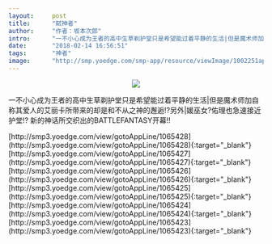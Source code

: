 ```yaml
---
layout:     post
title:      "弑神者"
author:     "作者：坂本次郎"
intro:      "一不小心成为王者的高中生草剃护堂只是希望能过着平静的生活|但是魔术师加自称其爱人的艾丽卡所带来的却是和不从之神的邂逅!?另外|媛巫女?佑理也急速接近护堂!? 新的神话所交织出的BATTLEFANTASY开幕!!"
date:       "2018-02-14 16:56:51"
tags:       "神者"
image:      "http://smp.yoedge.com/smp-app/resource/viewImage/1002251appline.png"
---
```

<div style="text-align: center">
<p><img src="http://smp.yoedge.com/smp-app/resource/viewImage/1002251appline.png"/></p>
</div>
<p class="post-meta">
<span>一不小心成为王者的高中生草剃护堂只是希望能过着平静的生活|但是魔术师加自称其爱人的艾丽卡所带来的却是和不从之神的邂逅!?另外|媛巫女?佑理也急速接近护堂!? 新的神话所交织出的BATTLEFANTASY开幕!!</span>
</p>
[http://smp3.yoedge.com/view/gotoAppLine/1065428](http://smp3.yoedge.com/view/gotoAppLine/1065428){:target="_blank"}
[http://smp3.yoedge.com/view/gotoAppLine/1065427](http://smp3.yoedge.com/view/gotoAppLine/1065427){:target="_blank"}
[http://smp3.yoedge.com/view/gotoAppLine/1065426](http://smp3.yoedge.com/view/gotoAppLine/1065426){:target="_blank"}
[http://smp3.yoedge.com/view/gotoAppLine/1065425](http://smp3.yoedge.com/view/gotoAppLine/1065425){:target="_blank"}
[http://smp3.yoedge.com/view/gotoAppLine/1065424](http://smp3.yoedge.com/view/gotoAppLine/1065424){:target="_blank"}
[http://smp3.yoedge.com/view/gotoAppLine/1065423](http://smp3.yoedge.com/view/gotoAppLine/1065423){:target="_blank"}



